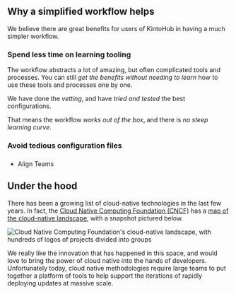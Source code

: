 ## Why a simplified workflow helps

We believe there are great benefits for users of KintoHub in having a much simpler workflow.

### Spend less time on learning tooling

The workflow abstracts a lot of amazing, but often complicated tools and processes. You can still _get the benefits without needing to learn_ how to use these tools and processes one by one.

We have done the _vetting_, and have _tried and tested_ the best configurations.

That means the workflow _works out of the box_, and there is _no steep learning curve_.

### Avoid tedious configuration files

### 

- Align Teams

## Under the hood

There has been a growing list of cloud-native technologies in the last few years. In fact, the
[Cloud Native Computing Foundation (CNCF)](https://www.cncf.io) has a
[map of the cloud-native landscape](https://landscape.cncf.io), with a snapshot pictured below.

![Cloud Native Computing Foundation's cloud-native landscape, with hundreds of logos of projects divided into
groups](assets/introduction/getting-started/cloud-native-landscape.png)

We really like the innovation that has happened in this space, and would love to bring the power of cloud native into the hands of developers.  Unfortunately today, cloud native methodologies require large teams to put together a platform of tools to help support the iterations of rapidly deploying updates at massive scale.